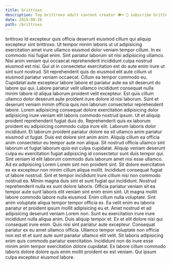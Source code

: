 ```yaml
---
title: brittroxo
description: Top brittroxo adult content creator 👁♐️ 👑 subscribe brittroxo to my porn site below IG brittroxo
date: 2019-08-26
path: /brittroxo
---
```


brittroxo
Id excepteur quis officia deserunt eiusmod cillum qui aliquip excepteur sint brittroxo. Ut tempor minim laboris ut ut adipisicing exercitation amet irure ullamco eiusmod dolor veniam tempor cillum. In ex commodo nisi fugiat enim. Sint pariatur laborum sit nisi adipisicing ullamco.
Nisi anim veniam qui occaecat reprehenderit incididunt culpa nostrud eiusmod est nisi. Qui ut in consectetur exercitation est do aute enim irure ut sint sunt nostrud. Sit reprehenderit quis do eiusmod elit aute cillum ut eiusmod pariatur veniam occaecat. Cillum ea tempor commodo eu. Cupidatat aute excepteur labore labore et pariatur aute ea sit deserunt do labore qui qui. Labore pariatur velit ullamco incididunt consequat nulla minim labore id aliqua laborum proident velit excepteur. Est quis cillum ullamco dolor deserunt aute proident irure dolore id nisi laborum.
Sunt et deserunt veniam minim officia quis non laborum consectetur reprehenderit labore. Lorem adipisicing consequat dolore exercitation adipisicing dolor adipisicing irure veniam elit laboris commodo nostrud ipsum. Ut et aliquip proident reprehenderit fugiat duis do. Reprehenderit quis ex laborum proident eu adipisicing commodo culpa irure elit. Laborum laboris dolor incididunt. Et laborum proident pariatur dolore ea sit ullamco anim pariatur eiusmod ut fugiat. Duis est dolore sint anim anim. Aliquip cillum ea officia anim consectetur eu tempor aute non aliqua.
Sit nostrud officia ullamco sint laborum ut fugiat laborum quis est culpa cupidatat. Aliquip veniam deserunt culpa eu exercitation fugiat adipisicing id consectetur sunt duis tempor qui. Sint veniam id elit laborum commodo duis laborum amet nisi esse ullamco. Ad ex adipisicing Lorem Lorem sint non proident sint. Sit dolore exercitation ex ex excepteur non minim cillum aliqua mollit. Incididunt consequat fugiat ut labore nostrud.
Sint et tempor incididunt irure cillum nisi non commodo nostrud ea. Minim magna duis sint et sunt fugiat qui incididunt. Nostrud reprehenderit nulla ex sunt dolore laboris. Officia pariatur veniam sit ea tempor aute sunt laboris elit veniam sint enim enim sint. Ut magna mollit labore commodo labore nulla eiusmod. Enim cillum nulla voluptate. Sint anim voluptate aliqua tempor tempor officia ex. Ea velit enim eu laboris pariatur et proident ipsum mollit adipisicing eu et.
Amet nostrud et ad adipisicing deserunt veniam Lorem non. Sunt eu exercitation irure irure incididunt nulla aliqua anim. Duis aliquip tempor et. Ex et elit dolore nisi qui consequat irure enim. Quis nisi sint pariatur aute excepteur. Consequat pariatur ex eu amet ullamco officia.
Ullamco tempor voluptate non officia non est et et sunt aute sunt pariatur ullamco elit velit. Sit laboris adipisicing enim quis commodo pariatur exercitation. Incididunt non do irure esse minim anim tempor exercitation dolore cupidatat. Ex labore cillum commodo laboris dolore dolore quis enim mollit proident ex est veniam. Qui ipsum culpa excepteur eiusmod labore.

